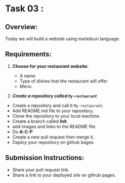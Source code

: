 # Task 03 : 


## Overview:
Today we will build a website using markdoun language.


## Requirements: 

1. **Choose for your restaurant website:**

   - A name
   - Type of dishes that the restaurant will offer
   - Menu

 2. ***Create a repository called `My-restaurant`***

   - Create a repository and call it  `My-restaurant`.
   - Add README.md file to your repository.
   - Clone the repository to your local machine.
   - Create a branch called  **Init**.
   - add images and links to the README file.
   - Do **A-C-P** 
   - Create a new pull request then merge it.
   - Deploy your repository on github bages.


## Submission Instructions:
   
   - Share your pull request link.
   - Share a link to your deployed site on github pages. 

